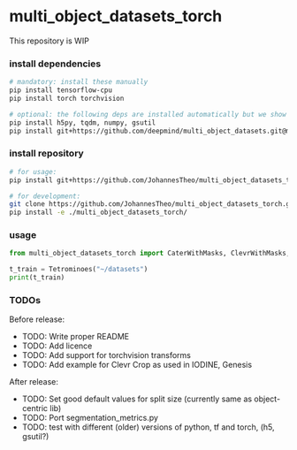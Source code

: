 # multi_object_datasets_torch

This repository is WIP

### install dependencies

 ```bash
 # mandatory: install these manually
 pip install tensorflow-cpu
 pip install torch torchvision

 # optional: the following deps are installed automatically but we show them here for transparency
 pip install h5py, tqdm, numpy, gsutil 
 pip install git+https://github.com/deepmind/multi_object_datasets.git@master
 ```

### install repository

```bash
# for usage:
pip install git+https://github.com/JohannesTheo/multi_object_datasets_torch.git@main

# for development:
git clone https://github.com/JohannesTheo/multi_object_datasets_torch.git && \
pip install -e ./multi_object_datasets_torch/
 ```

### usage

```python
from multi_object_datasets_torch import CaterWithMasks, ClevrWithMasks, MultiDSprites, ObjectsRoom, Tetrominoes

t_train = Tetrominoes("~/datasets")
print(t_train)
```

### TODOs

Before release:

- TODO: Write proper README
- TODO: Add licence
- TODO: Add support for torchvision transforms
- TODO: Add example for Clevr Crop as used in IODINE, Genesis

After release:

- TODO: Set good default values for split size (currently same as object-centric lib)
- TODO: Port segmentation_metrics.py
- TODO: test with different (older) versions of python, tf and torch, (h5, gsutil?)
